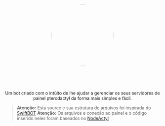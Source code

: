 <div align="center">
<img class="border border-red mb-2" src="https://media.discordapp.net/attachments/726462074733199472/747192863808421933/c1676ab1909df87f28c3df84bc585d1c.png" height="auto" width="200" style="border-radius:50%"><br><br>
  
  
  <br><br>
  
  <p> Um bot criado com o intúito de lhe ajudar a gerenciar os seus servidores de painel pterodactyl da forma mais simples e fácil. </p>
  </div>


> **Atenção:** Esta source e sua estrutura de arquivos foi inspirada do [SwiftBOT](https://github.com/Lucas340/SwiftBOT)
> **Atenção:** Os arquivos e conexão ao painel e o código inserido neles foram baseados no [NodeActyl](https://github.com/Burchard36/Nodeactyl/)
